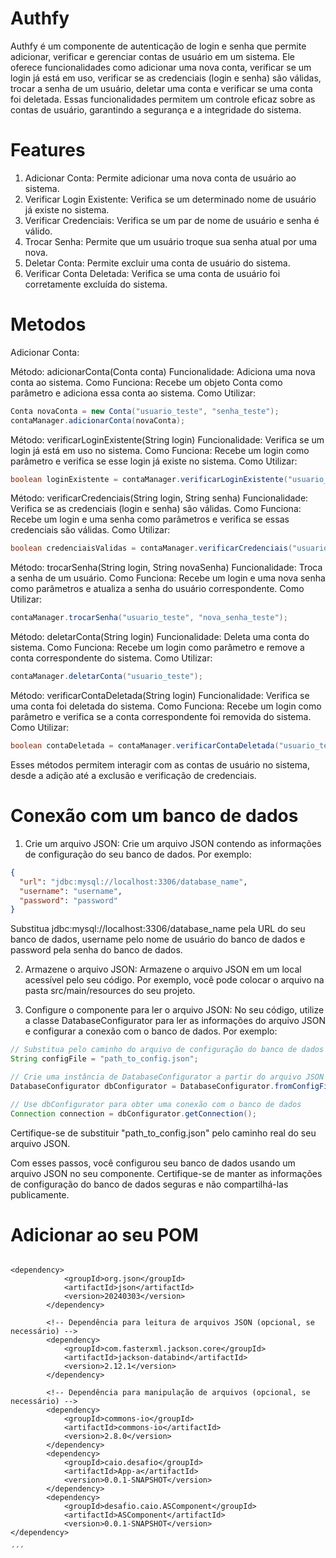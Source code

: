 # Authfy
Authfy é um componente de autenticação de login e senha que permite adicionar, verificar e gerenciar contas de usuário em um sistema. Ele oferece funcionalidades como adicionar uma nova conta, verificar se um login já está em uso, verificar se as credenciais (login e senha) são válidas, trocar a senha de um usuário, deletar uma conta e verificar se uma conta foi deletada. Essas funcionalidades permitem um controle eficaz sobre as contas de usuário, garantindo a segurança e a integridade do sistema.

# Features
1. Adicionar Conta: Permite adicionar uma nova conta de usuário ao sistema.
2. Verificar Login Existente: Verifica se um determinado nome de usuário já existe no sistema.
3. Verificar Credenciais: Verifica se um par de nome de usuário e senha é válido.
4. Trocar Senha: Permite que um usuário troque sua senha atual por uma nova.
5. Deletar Conta: Permite excluir uma conta de usuário do sistema.
6. Verificar Conta Deletada: Verifica se uma conta de usuário foi corretamente excluída do sistema.

# Metodos
Adicionar Conta:

Método: adicionarConta(Conta conta)
Funcionalidade: Adiciona uma nova conta ao sistema.
Como Funciona: Recebe um objeto Conta como parâmetro e adiciona essa conta ao sistema.
Como Utilizar:
```java
Conta novaConta = new Conta("usuario_teste", "senha_teste");
contaManager.adicionarConta(novaConta);
```

Método: verificarLoginExistente(String login)
Funcionalidade: Verifica se um login já está em uso no sistema.
Como Funciona: Recebe um login como parâmetro e verifica se esse login já existe no sistema.
Como Utilizar:
```java
boolean loginExistente = contaManager.verificarLoginExistente("usuario_teste");
```

Método: verificarCredenciais(String login, String senha)
Funcionalidade: Verifica se as credenciais (login e senha) são válidas.
Como Funciona: Recebe um login e uma senha como parâmetros e verifica se essas credenciais são válidas.
Como Utilizar:
```java
boolean credenciaisValidas = contaManager.verificarCredenciais("usuario_teste", "senha_teste");
```

Método: trocarSenha(String login, String novaSenha)
Funcionalidade: Troca a senha de um usuário.
Como Funciona: Recebe um login e uma nova senha como parâmetros e atualiza a senha do usuário correspondente.
Como Utilizar:
```java
contaManager.trocarSenha("usuario_teste", "nova_senha_teste");
```

Método: deletarConta(String login)
Funcionalidade: Deleta uma conta do sistema.
Como Funciona: Recebe um login como parâmetro e remove a conta correspondente do sistema.
Como Utilizar:
```java
contaManager.deletarConta("usuario_teste");
```

Método: verificarContaDeletada(String login)
Funcionalidade: Verifica se uma conta foi deletada do sistema.
Como Funciona: Recebe um login como parâmetro e verifica se a conta correspondente foi removida do sistema.
Como Utilizar:
```java
boolean contaDeletada = contaManager.verificarContaDeletada("usuario_teste");
```

Esses métodos permitem interagir com as contas de usuário no sistema, desde a adição até a exclusão e verificação de credenciais.

# Conexão com um banco de dados
1. Crie um arquivo JSON: Crie um arquivo JSON contendo as informações de configuração do seu banco de dados. Por exemplo:
  ```json
  {
    "url": "jdbc:mysql://localhost:3306/database_name",
    "username": "username",
    "password": "password"
  }
  ```
  Substitua jdbc:mysql://localhost:3306/database_name pela URL do seu banco de dados, username pelo nome de usuário do banco de dados e password pela senha do banco de dados.
  
2. Armazene o arquivo JSON: Armazene o arquivo JSON em um local acessível pelo seu código. Por exemplo, você pode colocar o arquivo na pasta src/main/resources do seu projeto.

3. Configure o componente para ler o arquivo JSON: No seu código, utilize a classe DatabaseConfigurator para ler as informações do arquivo JSON e configurar a conexão com o banco de dados. Por exemplo:
```java
// Substitua pelo caminho do arquivo de configuração do banco de dados
String configFile = "path_to_config.json";

// Crie uma instância de DatabaseConfigurator a partir do arquivo JSON
DatabaseConfigurator dbConfigurator = DatabaseConfigurator.fromConfigFile(configFile);

// Use dbConfigurator para obter uma conexão com o banco de dados
Connection connection = dbConfigurator.getConnection();
```
Certifique-se de substituir "path_to_config.json" pelo caminho real do seu arquivo JSON.

Com esses passos, você configurou seu banco de dados usando um arquivo JSON no seu componente. Certifique-se de manter as informações de configuração do banco de dados seguras e não compartilhá-las publicamente.

# Adicionar ao seu POM
```pom

<dependency>
		    <groupId>org.json</groupId>
		    <artifactId>json</artifactId>
		    <version>20240303</version>
		</dependency>
		
		<!-- Dependência para leitura de arquivos JSON (opcional, se necessário) -->
        <dependency>
            <groupId>com.fasterxml.jackson.core</groupId>
            <artifactId>jackson-databind</artifactId>
            <version>2.12.1</version>
        </dependency>
        
        <!-- Dependência para manipulação de arquivos (opcional, se necessário) -->
        <dependency>
            <groupId>commons-io</groupId>
            <artifactId>commons-io</artifactId>
            <version>2.8.0</version>
        </dependency>
        <dependency>
        	<groupId>caio.desafio</groupId>
        	<artifactId>App-a</artifactId>
        	<version>0.0.1-SNAPSHOT</version>
        </dependency>
        <dependency>
        	<groupId>desafio.caio.ASComponent</groupId>
        	<artifactId>ASComponent</artifactId>
        	<version>0.0.1-SNAPSHOT</version>
</dependency>

´´´
